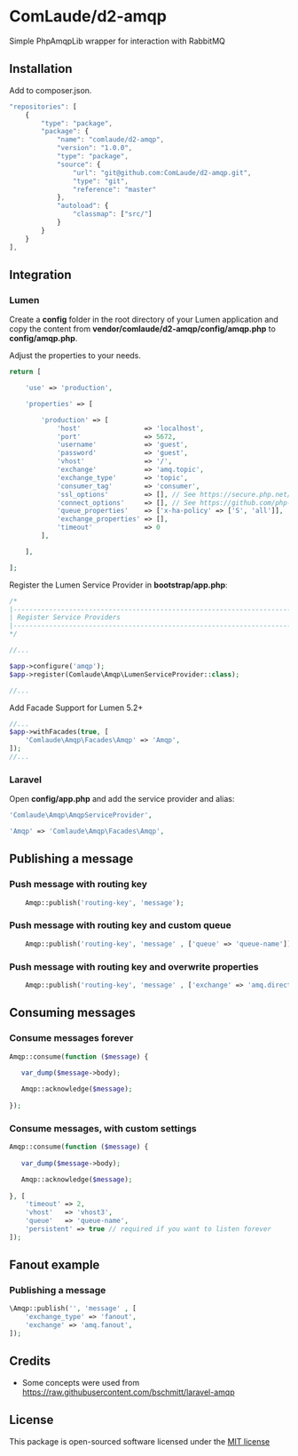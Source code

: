 # ComLaude/d2-amqp
Simple PhpAmqpLib wrapper for interaction with RabbitMQ 

## Installation

Add to composer.json.

```js
"repositories": [
    {
        "type": "package",
        "package": {
            "name": "comlaude/d2-amqp",
            "version": "1.0.0",
            "type": "package",
            "source": {
                "url": "git@github.com:ComLaude/d2-amqp.git",
                "type": "git",
                "reference": "master"
            },
            "autoload": {
                "classmap": ["src/"]
            }
        }
    }
],
```

## Integration

### Lumen

Create a **config** folder in the root directory of your Lumen application and copy the content
from **vendor/comlaude/d2-amqp/config/amqp.php** to **config/amqp.php**.

Adjust the properties to your needs.

```php
return [

    'use' => 'production',

    'properties' => [

        'production' => [
            'host'                => 'localhost',
            'port'                => 5672,
            'username'            => 'guest',
            'password'            => 'guest',
            'vhost'               => '/',
            'exchange'            => 'amq.topic',
            'exchange_type'       => 'topic',
            'consumer_tag'        => 'consumer',
            'ssl_options'         => [], // See https://secure.php.net/manual/en/context.ssl.php
            'connect_options'     => [], // See https://github.com/php-amqplib/php-amqplib/blob/master/PhpAmqpLib/Connection/AMQPSSLConnection.php
            'queue_properties'    => ['x-ha-policy' => ['S', 'all']],
            'exchange_properties' => [],
            'timeout'             => 0
        ],

    ],

];
```

Register the Lumen Service Provider in **bootstrap/app.php**:

```php
/*
|--------------------------------------------------------------------------
| Register Service Providers
|--------------------------------------------------------------------------
*/

//...

$app->configure('amqp');
$app->register(Comlaude\Amqp\LumenServiceProvider::class);

//...
```

Add Facade Support for Lumen 5.2+

```php
//...
$app->withFacades(true, [
    'Comlaude\Amqp\Facades\Amqp' => 'Amqp',
]);
//...
```


### Laravel

Open **config/app.php** and add the service provider and alias:

```php
'Comlaude\Amqp\AmqpServiceProvider',
```

```php
'Amqp' => 'Comlaude\Amqp\Facades\Amqp',
```


## Publishing a message

### Push message with routing key

```php
    Amqp::publish('routing-key', 'message');
```

### Push message with routing key and custom queue

```php	
    Amqp::publish('routing-key', 'message' , ['queue' => 'queue-name']);
```

### Push message with routing key and overwrite properties

```php	
    Amqp::publish('routing-key', 'message' , ['exchange' => 'amq.direct']);
```


## Consuming messages

### Consume messages forever

```php
Amqp::consume(function ($message) {
    		
   var_dump($message->body);

   Amqp::acknowledge($message);
        
});
```

### Consume messages, with custom settings

```php
Amqp::consume(function ($message) {
    		
   var_dump($message->body);

   Amqp::acknowledge($message);
      
}, [
	'timeout' => 2,
    'vhost'   => 'vhost3',
    'queue'   => 'queue-name',
    'persistent' => true // required if you want to listen forever
]);
```

## Fanout example

### Publishing a message

```php
\Amqp::publish('', 'message' , [
    'exchange_type' => 'fanout',
    'exchange' => 'amq.fanout',
]);
```

## Credits

* Some concepts were used from https://raw.githubusercontent.com/bschmitt/laravel-amqp

## License

This package is open-sourced software licensed under the [MIT license](http://opensource.org/licenses/MIT)